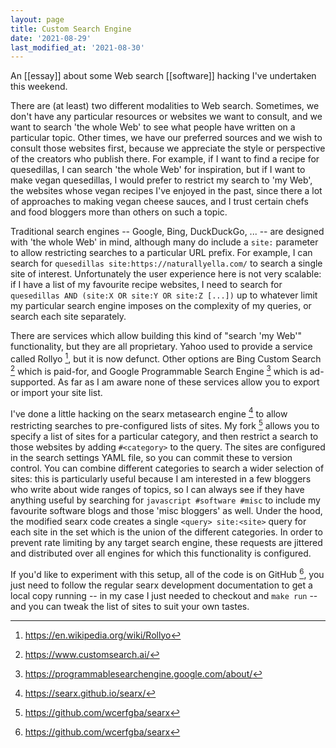 ```yaml
---
layout: page
title: Custom Search Engine
date: '2021-08-29'
last_modified_at: '2021-08-30'
---
```


An [[essay]] about some Web search [[software]] hacking I've undertaken this weekend.

There are (at least) two different modalities to Web search. Sometimes, we don't have any particular resources or websites we want to consult, and we want to search 'the whole Web' to see what people have written on a particular topic. Other times, we have our preferred sources and we wish to consult those websites first, because we appreciate the style or perspective of the creators who publish there. For example, if I want to find a recipe for quesedillas, I can search 'the whole Web' for inspiration, but if I want to make vegan quesedillas, I would prefer to restrict my search to 'my Web', the websites whose vegan recipes I've enjoyed in the past, since there a lot of approaches to making vegan cheese sauces, and I trust certain chefs and food bloggers more than others on such a topic.

Traditional search engines -- Google, Bing, DuckDuckGo, ... -- are designed with 'the whole Web' in mind, although many do include a `site:` parameter to allow restricting searches to a particular URL prefix. For example, I can search for `quesedillas site:https://naturallyella.com/` to search a single site of interest. Unfortunately the user experience here is not very scalable: if I have a list of my favourite recipe websites, I need to search for `quesedillas AND (site:X OR site:Y OR site:Z [...])` up to whatever limit my particular search engine imposes on the complexity of my queries, or search each site separately.

There are services which allow building this kind of "search 'my Web'" functionality, but they are all proprietary. Yahoo used to provide a service called Rollyo [^1], but it is now defunct. Other options are Bing Custom Search [^2] which is paid-for, and Google Programmable Search Engine [^3] which is ad-supported. As far as I am aware none of these services allow you to export or import your site list.

I've done a little hacking on the searx metasearch engine [^4] to allow restricting searches to pre-configured lists of sites. My fork [^5] allows you to specify a list of sites for a particular category, and then restrict a search to those websites by adding `#<category>` to the query. The sites are configured in the search settings YAML file, so you can commit these to version control. You can combine different categories to search a wider selection of sites: this is particularly useful because I am interested in a few bloggers who write about wide ranges of topics, so I can always see if they have anything useful by searching for `javascript #software #misc` to include my favourite software blogs and those 'misc bloggers' as well. Under the hood, the modified searx code creates a single `<query> site:<site>` query for each site in the set which is the union of the different categories. In order to prevent rate limiting by any target search engine, these requests are jittered and distributed over all engines for which this functionality is configured.

If you'd like to experiment with this setup, all of the code is on GitHub [^5], you just need to follow the regular searx development documentation to get a local copy running -- in my case I just needed to checkout and `make run` -- and you can tweak the list of sites to suit your own tastes.

[^1]: <https://en.wikipedia.org/wiki/Rollyo>
[^2]: <https://www.customsearch.ai/>
[^3]: <https://programmablesearchengine.google.com/about/>
[^4]: <https://searx.github.io/searx/>
[^5]: <https://github.com/wcerfgba/searx>
